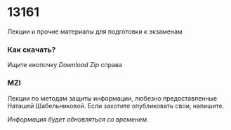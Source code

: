 13161
=====

Лекции и прочие материалы для подготовки к экзаменам

### Как скачать? ###
Ищите кнопочку *Download Zip* справа

### MZI ###
Лекции по методам защиты информации, любезно предоставленные Наташей Шабельниковой. 
Если захотите опубликовать свои, напишите.

*Информация будет обновляться со временем.*
